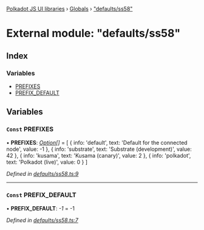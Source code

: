 [Polkadot JS UI libraries](../README.md) › [Globals](../globals.md) › ["defaults/ss58"](_defaults_ss58_.md)

# External module: "defaults/ss58"

## Index

### Variables

* [PREFIXES](_defaults_ss58_.md#const-prefixes)
* [PREFIX_DEFAULT](_defaults_ss58_.md#const-prefix_default)

## Variables

### `Const` PREFIXES

• **PREFIXES**: *[Option](_types_.md#option)[]* = [
  {
    info: 'default',
    text: 'Default for the connected node',
    value: -1
  },
  {
    info: 'substrate',
    text: 'Substrate (development)',
    value: 42
  },
  {
    info: 'kusama',
    text: 'Kusama (canary)',
    value: 2
  },
  {
    info: 'polkadot',
    text: 'Polkadot (live)',
    value: 0
  }
]

*Defined in [defaults/ss58.ts:9](https://github.com/polkadot-js/ui/blob/ad9abfb0/packages/ui-settings/src/defaults/ss58.ts#L9)*

___

### `Const` PREFIX_DEFAULT

• **PREFIX_DEFAULT**: *-1* = -1

*Defined in [defaults/ss58.ts:7](https://github.com/polkadot-js/ui/blob/ad9abfb0/packages/ui-settings/src/defaults/ss58.ts#L7)*
